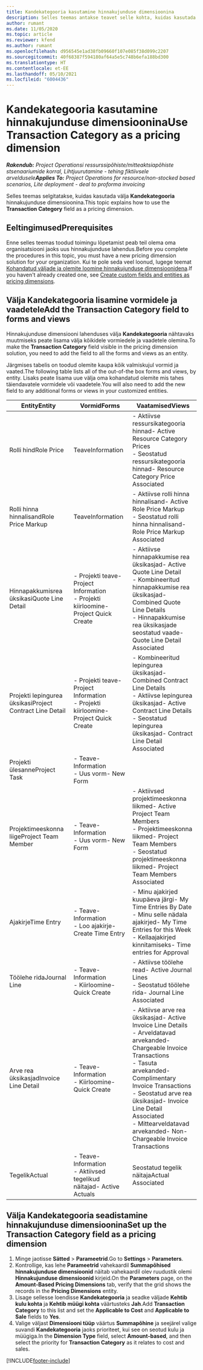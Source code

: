 ```yaml
---
title: Kandekategooria kasutamine hinnakujunduse dimensioonina
description: Selles teemas antakse teavet selle kohta, kuidas kasutada välja Kandekategooria hinnakujunduse dimensioonina.
author: rumant
ms.date: 11/05/2020
ms.topic: article
ms.reviewer: kfend
ms.author: rumant
ms.openlocfilehash: d956545e1ad38fb09660f107e085f38d099c2207
ms.sourcegitcommit: 40f68387f594180af64a5e5c748b6efa188bd300
ms.translationtype: HT
ms.contentlocale: et-EE
ms.lasthandoff: 05/10/2021
ms.locfileid: "6004436"
---
```

# <a name="use-transaction-category-as-a-pricing-dimension"></a><span data-ttu-id="61dff-103">Kandekategooria kasutamine hinnakujunduse dimensioonina</span><span class="sxs-lookup"><span data-stu-id="61dff-103">Use Transaction Category as a pricing dimension</span></span>


<span data-ttu-id="61dff-104">_**Rakendub:** Project Operationsi ressurssipõhiste/mitteaktsiapõhiste stsenaariumide korral,  Lihtjuurutamine - tehing fiktiivsele arveldusele_</span><span class="sxs-lookup"><span data-stu-id="61dff-104">_**Applies To:** Project Operations for resource/non-stocked based scenarios, Lite deployment - deal to proforma invoicing_</span></span>


<span data-ttu-id="61dff-105">Selles teemas selgitatakse, kuidas kasutada välja **Kandekategooria** hinnakujunduse dimensioonina.</span><span class="sxs-lookup"><span data-stu-id="61dff-105">This topic explains how to use the **Transaction Category** field as a pricing dimension.</span></span> 

## <a name="prerequisites"></a><span data-ttu-id="61dff-106">Eeltingimused</span><span class="sxs-lookup"><span data-stu-id="61dff-106">Prerequisites</span></span>
<span data-ttu-id="61dff-107">Enne selles teemas toodud toimingu lõpetamist peab teil olema oma organisatsiooni jaoks uus hinnakujunduse lahendus.</span><span class="sxs-lookup"><span data-stu-id="61dff-107">Before you complete the procedures in this topic, you must have a new pricing dimension solution for your organization.</span></span> <span data-ttu-id="61dff-108">Kui te pole seda veel loonud, lugege teemat [Kohandatud väljade ja olemite loomine hinnakujunduse dimensioonidena](create-custom-fields-entities-pricing-dimensions.md).</span><span class="sxs-lookup"><span data-stu-id="61dff-108">If you haven't already created one, see [Create custom fields and entities as pricing dimensions](create-custom-fields-entities-pricing-dimensions.md).</span></span>

## <a name="add-the-transaction-category-field-to-forms-and-views"></a><span data-ttu-id="61dff-109">Välja Kandekategooria lisamine vormidele ja vaadetele</span><span class="sxs-lookup"><span data-stu-id="61dff-109">Add the Transaction Category field to forms and views</span></span>
<span data-ttu-id="61dff-110">Hinnakujunduse dimensiooni lahenduses välja **Kandekategooria** nähtavaks muutmiseks peate lisama välja kõikidele vormiedele ja vaadetele olemina.</span><span class="sxs-lookup"><span data-stu-id="61dff-110">To make the **Transaction Category** field visible in the pricing dimension solution, you need to add the field to all the forms and views as an entity.</span></span>

<span data-ttu-id="61dff-111">Järgmises tabelis on toodud olemite kaupa kõik valmiskujul vormid ja vaated.</span><span class="sxs-lookup"><span data-stu-id="61dff-111">The following table lists all of the out-of-the box forms and views, by entity.</span></span> <span data-ttu-id="61dff-112">Lisaks peate lisama uue välja oma kohandatud olemite mis tahes täiendavatele vormidele või vaadetele.</span><span class="sxs-lookup"><span data-stu-id="61dff-112">You will also need to add the new field to any additional forms or views in your customized entities.</span></span>

|  <span data-ttu-id="61dff-113">Entity</span><span class="sxs-lookup"><span data-stu-id="61dff-113">Entity</span></span>        | <span data-ttu-id="61dff-114">Vormid</span><span class="sxs-lookup"><span data-stu-id="61dff-114">Forms</span></span>     |<span data-ttu-id="61dff-115">Vaatamised</span><span class="sxs-lookup"><span data-stu-id="61dff-115">Views</span></span>        |
| ------------------------------|---------------------------------|----------------------------------|
|  <span data-ttu-id="61dff-116">Rolli hind</span><span class="sxs-lookup"><span data-stu-id="61dff-116">Role Price</span></span>| <span data-ttu-id="61dff-117">Teave</span><span class="sxs-lookup"><span data-stu-id="61dff-117">Information</span></span> |<span data-ttu-id="61dff-118">- Aktiivse ressursikategooria hinnad</span><span class="sxs-lookup"><span data-stu-id="61dff-118">- Active Resource Category Prices</span></span><br> <span data-ttu-id="61dff-119">- Seostatud ressursikategooria hinnad</span><span class="sxs-lookup"><span data-stu-id="61dff-119">- Resource Category Price Associated</span></span> |
|  <span data-ttu-id="61dff-120">Rolli hinna hinnalisand</span><span class="sxs-lookup"><span data-stu-id="61dff-120">Role Price Markup</span></span>| <span data-ttu-id="61dff-121">Teave</span><span class="sxs-lookup"><span data-stu-id="61dff-121">Information</span></span>|<span data-ttu-id="61dff-122">- Aktiivse rolli hinna hinnalisand</span><span class="sxs-lookup"><span data-stu-id="61dff-122">- Active Role Price Markup</span></span><br><span data-ttu-id="61dff-123">- Seostatud rolli hinna hinnalisand</span><span class="sxs-lookup"><span data-stu-id="61dff-123">- Role Price Markup Associated</span></span> |
|  <span data-ttu-id="61dff-124">Hinnapakkumisrea üksikasi</span><span class="sxs-lookup"><span data-stu-id="61dff-124">Quote Line Detail</span></span>|<span data-ttu-id="61dff-125">- Projekti teave</span><span class="sxs-lookup"><span data-stu-id="61dff-125">- Project Information</span></span><br><span data-ttu-id="61dff-126">- Projekti kiirloomine</span><span class="sxs-lookup"><span data-stu-id="61dff-126">- Project Quick Create</span></span>| <span data-ttu-id="61dff-127">- Aktiivse hinnapakkumise rea üksikasjad</span><span class="sxs-lookup"><span data-stu-id="61dff-127">- Active Quote Line Detail</span></span><br><span data-ttu-id="61dff-128">- Kombineeritud hinnapakkumise rea üksikasjad</span><span class="sxs-lookup"><span data-stu-id="61dff-128">- Combined Quote Line Details</span></span><br><span data-ttu-id="61dff-129">- Hinnapakkumise rea üksikasjade seostatud vaade</span><span class="sxs-lookup"><span data-stu-id="61dff-129">- Quote Line Detail Associated</span></span> |
|  <span data-ttu-id="61dff-130">Projekti lepingurea üksikasi</span><span class="sxs-lookup"><span data-stu-id="61dff-130">Project Contract Line Detail</span></span>|<span data-ttu-id="61dff-131">- Projekti teave</span><span class="sxs-lookup"><span data-stu-id="61dff-131">- Project Information</span></span><br><span data-ttu-id="61dff-132">- Projekti kiirloomine</span><span class="sxs-lookup"><span data-stu-id="61dff-132">- Project Quick Create</span></span>|<span data-ttu-id="61dff-133">- Kombineeritud lepingurea üksikasjad</span><span class="sxs-lookup"><span data-stu-id="61dff-133">- Combined Contract Line Details</span></span><br><span data-ttu-id="61dff-134">- Aktiivse lepingurea üksikasjad</span><span class="sxs-lookup"><span data-stu-id="61dff-134">- Active Contract Line Details</span></span><br><span data-ttu-id="61dff-135">- Seostatud lepingurea üksikasjad</span><span class="sxs-lookup"><span data-stu-id="61dff-135">- Contract Line Detail Associated</span></span> |
|  <span data-ttu-id="61dff-136">Projekti ülesanne</span><span class="sxs-lookup"><span data-stu-id="61dff-136">Project Task</span></span>|<span data-ttu-id="61dff-137">- Teave</span><span class="sxs-lookup"><span data-stu-id="61dff-137">- Information</span></span><br><span data-ttu-id="61dff-138">- Uus vorm</span><span class="sxs-lookup"><span data-stu-id="61dff-138">- New Form</span></span>| &nbsp; |
|  <span data-ttu-id="61dff-139">Projektimeeskonna liige</span><span class="sxs-lookup"><span data-stu-id="61dff-139">Project Team Member</span></span>|<span data-ttu-id="61dff-140">- Teave</span><span class="sxs-lookup"><span data-stu-id="61dff-140">- Information</span></span><br><span data-ttu-id="61dff-141">- Uus vorm</span><span class="sxs-lookup"><span data-stu-id="61dff-141">- New Form</span></span>|<span data-ttu-id="61dff-142">- Aktiivsed projektimeeskonna liikmed</span><span class="sxs-lookup"><span data-stu-id="61dff-142">- Active Project Team Members</span></span><br><span data-ttu-id="61dff-143">- Projektimeeskonna liikmed</span><span class="sxs-lookup"><span data-stu-id="61dff-143">- Project Team Members</span></span><br><span data-ttu-id="61dff-144">- Seostatud projektimeeskonna liikmed</span><span class="sxs-lookup"><span data-stu-id="61dff-144">- Project Team Members Associated</span></span> |
|  <span data-ttu-id="61dff-145">Ajakirje</span><span class="sxs-lookup"><span data-stu-id="61dff-145">Time Entry</span></span>|<span data-ttu-id="61dff-146">- Teave</span><span class="sxs-lookup"><span data-stu-id="61dff-146">- Information</span></span><br><span data-ttu-id="61dff-147">- Loo ajakirje</span><span class="sxs-lookup"><span data-stu-id="61dff-147">- Create Time Entry</span></span>|<span data-ttu-id="61dff-148">- Minu ajakirjed kuupäeva järgi</span><span class="sxs-lookup"><span data-stu-id="61dff-148">- My Time Entries By Date</span></span><br><span data-ttu-id="61dff-149">- Minu selle nädala ajakirjed</span><span class="sxs-lookup"><span data-stu-id="61dff-149">- My Time Entries for this Week</span></span><br><span data-ttu-id="61dff-150">- Kellaajakirjed kinnitamiseks</span><span class="sxs-lookup"><span data-stu-id="61dff-150">- Time entries for Approval</span></span>|
|  <span data-ttu-id="61dff-151">Töölehe rida</span><span class="sxs-lookup"><span data-stu-id="61dff-151">Journal Line</span></span>|<span data-ttu-id="61dff-152">- Teave</span><span class="sxs-lookup"><span data-stu-id="61dff-152">- Information</span></span><br><span data-ttu-id="61dff-153">- Kiirloomine</span><span class="sxs-lookup"><span data-stu-id="61dff-153">- Quick Create</span></span>|<span data-ttu-id="61dff-154">- Aktiivse töölehe read</span><span class="sxs-lookup"><span data-stu-id="61dff-154">- Active Journal Lines</span></span><br><span data-ttu-id="61dff-155">- Seostatud töölehe rida</span><span class="sxs-lookup"><span data-stu-id="61dff-155">- Journal Line Associated</span></span>|
|  <span data-ttu-id="61dff-156">Arve rea üksikasjad</span><span class="sxs-lookup"><span data-stu-id="61dff-156">Invoice Line Detail</span></span>|<span data-ttu-id="61dff-157">- Teave</span><span class="sxs-lookup"><span data-stu-id="61dff-157">- Information</span></span><br><span data-ttu-id="61dff-158">- Kiirloomine</span><span class="sxs-lookup"><span data-stu-id="61dff-158">- Quick Create</span></span>|<span data-ttu-id="61dff-159">- Aktiivse arve rea üksikasjad</span><span class="sxs-lookup"><span data-stu-id="61dff-159">- Active Invoice Line Details</span></span><br><span data-ttu-id="61dff-160">- Arveldatavad arvekanded</span><span class="sxs-lookup"><span data-stu-id="61dff-160">- Chargeable Invoice Transactions</span></span><br><span data-ttu-id="61dff-161">- Tasuta arvekanded</span><span class="sxs-lookup"><span data-stu-id="61dff-161">- Complimentary Invoice Transactions</span></span><br><span data-ttu-id="61dff-162">- Seostatud arve rea üksikasjad</span><span class="sxs-lookup"><span data-stu-id="61dff-162">- Invoice Line Detail Associated</span></span> <br><span data-ttu-id="61dff-163">- Mittearveldatavad arvekanded</span><span class="sxs-lookup"><span data-stu-id="61dff-163">- Non-Chargeable Invoice Transactions</span></span>|
|  <span data-ttu-id="61dff-164">Tegelik</span><span class="sxs-lookup"><span data-stu-id="61dff-164">Actual</span></span>|<span data-ttu-id="61dff-165">- Teave</span><span class="sxs-lookup"><span data-stu-id="61dff-165">- Information</span></span><br><span data-ttu-id="61dff-166">- Aktiivsed tegelikud näitajad</span><span class="sxs-lookup"><span data-stu-id="61dff-166">- Active Actuals</span></span>| <span data-ttu-id="61dff-167">Seostatud tegelik näitaja</span><span class="sxs-lookup"><span data-stu-id="61dff-167">Actual Associated</span></span> |

## <a name="set-up-the-transaction-category-field-as-a-pricing-dimension"></a><span data-ttu-id="61dff-168">Välja Kandekategooria seadistamine hinnakujunduse dimensioonina</span><span class="sxs-lookup"><span data-stu-id="61dff-168">Set up the Transaction Category field as a pricing dimension</span></span>

1. <span data-ttu-id="61dff-169">Minge jaotisse **Sätted** > **Parameetrid**.</span><span class="sxs-lookup"><span data-stu-id="61dff-169">Go to **Settings** > **Parameters**.</span></span> 
2. <span data-ttu-id="61dff-170">Kontrollige, kas lehe **Parameetrid** vahekaardil **Summapõhised hinnakujunduse dimensioonid** näitab vahekaardil olev ruudustik olemi **Hinnakujunduse dimensioonid** kirjeid.</span><span class="sxs-lookup"><span data-stu-id="61dff-170">On the **Parameters** page, on the **Amount-Based Pricing Dimensions** tab, verify that the grid shows the records in the **Pricing Dimensions** entity.</span></span>
3. <span data-ttu-id="61dff-171">Lisage sellesse loendisse **Kandekategooria** ja seadke väljade **Kehtib kulu kohta** ja **Kehtib müügi kohta** väärtusteks **Jah**.</span><span class="sxs-lookup"><span data-stu-id="61dff-171">Add **Transaction Category** to this list and set the **Applicable to Cost** and **Applicable to Sale** fields to **Yes**.</span></span>
4. <span data-ttu-id="61dff-172">Valige väljast **Dimensiooni tüüp** väärtus **Summapõhine** ja seejärel valige suvandi **Kandekategooria** jaoks prioriteet, kui see on seotud kulu ja müügiga.</span><span class="sxs-lookup"><span data-stu-id="61dff-172">In the **Dimension Type** field, select **Amount-based**, and then select the priority for **Transaction Category** as it relates to cost and sales.</span></span>


[!INCLUDE[footer-include](../includes/footer-banner.md)]